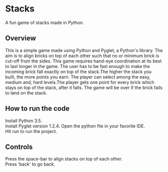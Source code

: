 # Stacks
A fun game of stacks made in Python.

## Overview
This is a simple game made using Python and Pyglet, a Python's library. The aim is to align bricks on top of each other such that no or minimum brick is cut-off from the sides. This game requires hand-eye coordination at its best to last longer in the game. The user has to be fast enough to make the incoming brick fall exactly on top of the stack.The higher the stack you built, the more points you earn. The player can select among the easy, medium and, hard levels.The player gets one point for every brick which stays on top of the stack, after it falls. The game will be over if the brick fails to land on the stack.

## How to run the code
Install Python 3.5.  
Install Pyglet version 1.2.4. 
Open the python file in your favorite IDE.  
Hit run to run the project.  

## Controls
Press the space-bar to align stacks on top of each other.  
Press 'back' to go back.  

